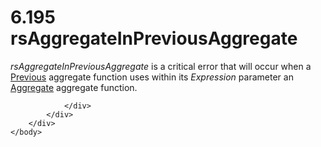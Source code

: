 <html dir="LTR" xmlns:mshelp="http://msdn.microsoft.com/mshelp" xmlns:ddue="http://ddue.schemas.microsoft.com/authoring/2003/5" xmlns:xlink="http://www.w3.org/1999/xlink" xmlns:tool="http://www.microsoft.com/tooltip">
    <head>
        <meta http-equiv="Content-Type" content="text/html; CHARSET=utf-8"></meta>
        <meta name="save" content="history"></meta>
        <title>6.195 rsAggregateInPreviousAggregate</title>
        <xml>
            <mshelp:toctitle title="6.195 rsAggregateInPreviousAggregate"></mshelp:toctitle>
            <mshelp:rltitle title="[MS-RDL]: rsAggregateInPreviousAggregate"></mshelp:rltitle>
            <mshelp:keyword index="A" term="7801a22f-56bf-4658-bce7-db5292643a65"></mshelp:keyword>
            <mshelp:attr name="DCSext.ContentType" value="open specification"></mshelp:attr>
            <mshelp:attr name="AssetID" value="7801a22f-56bf-4658-bce7-db5292643a65"></mshelp:attr>
            <mshelp:attr name="TopicType" value="kbRef"></mshelp:attr>
            <mshelp:attr name="DCSext.Title" value="[MS-RDL]: rsAggregateInPreviousAggregate" />
        </xml>
    </head>
    <body>
        <div id="header">
            <h1 class="heading">6.195 rsAggregateInPreviousAggregate</h1>
        </div>
        <div id="mainSection">
            <div id="mainBody">
                <div id="allHistory" class="saveHistory"></div>
                <div id="sectionSection0" class="section" name="collapseableSection">
                    

<p><i>rsAggregateInPreviousAggregate</i> is a critical error
that will occur when a <a href="3e1da2a1-547f-4b00-b88e-62847bea3419.md">Previous</a>
aggregate function uses within its <i>Expression</i> parameter an <a href="d9eb9bd3-4fb9-4eb8-8abb-576ca9376e64.md">Aggregate</a> aggregate
function.</p>


                </div>
            </div>
        </div>
    </body>
</html>